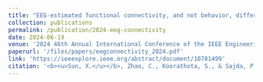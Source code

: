 ```yaml
---
title: "EEG-estimated functional connectivity, and not behavior, differentiates Parkinson’s patients from health controls during the Simon conflict task"
collection: publications
permalink: /publication/2024-eeg-connectivity
date: 2024-06-19
venue: '2024 46th Annual International Conference of the IEEE Engineering in Medicine and Biology Society (EMBC)'
paperurl: '/files/papers/eegconnectivity_2024.pdf'
link: 'https://ieeexplore.ieee.org/abstract/document/10781499'
citation: '<b><u>Sun, X.</u></b>, Zhao, C., Koorathota, S., & Sajda, P. (2024). EEG-estimated functional connectivity, and not behavior, differentiates Parkinson's patients from health controls during the Simon conflict task. <i>In 2024 46th Annual International Conference of the IEEE Engineering in Medicine and Biology Society (EMBC)</i>, (pp. 1-6). IEEE.'
---
```

